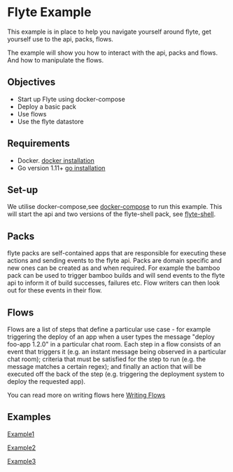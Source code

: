 # Flyte Example
This example is in place to help you navigate yourself around flyte, get yourself use to the api, packs, flows.

The example will show you how to interact with the api, packs and flows. And how to manipulate the flows.

## Objectives
- Start up Flyte using docker-compose
- Deploy a basic pack
- Use flows
- Use the flyte datastore

## Requirements
- Docker. [docker installation](https://docs.docker.com/engine/installation/)
- Go version 1.11+ [go installation](https://golang.org/)

## Set-up
We utilise docker-compose,see [docker-compose](https://docs.docker.com/compose/)  to run this example. This will start the api and two versions
of the flyte-shell pack, see [flyte-shell](https://github.com/HotelsDotCom/flyte-shell).

## Packs
flyte packs are self-contained apps that are responsible for executing these actions and sending events to the flyte api. Packs are domain specific and new ones can be created as and when required. For example the bamboo pack can be used to trigger bamboo builds and will send events to the flyte api to inform it of build successes, failures etc.
Flow writers can then look out for these events in their flow.

## Flows
Flows are a list of steps that define a particular use case - for example triggering the deploy of an app when a user types the message "deploy foo-app 1.2.0" in a particular chat room. Each step in a flow consists of an event that triggers it (e.g. an instant message being observed in a particular chat room); criteria that must be satisfied
for the step to run (e.g. the message matches a certain regex); and finally an action that will be executed off the back of the step (e.g. triggering the deployment system to deploy the requested app).

You can read more on writing flows here [Writing Flows](https://github.com/HotelsDotCom/flyte/blob/master/README.md#writing-flows)

## Examples

[Example1](example1/EXAMPLE1.md)

[Example2](example2/EXAMPLE2.md)

[Example3](example3/EXAMPLE3.md)

